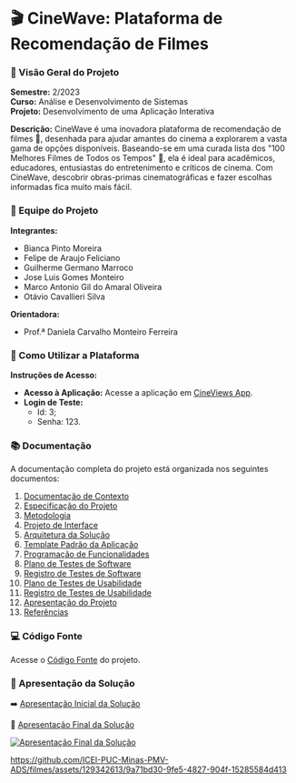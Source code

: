 # 🎬 CineWave: Plataforma de Recomendação de Filmes

### 🌟 Visão Geral do Projeto
**Semestre:** 2/2023  
**Curso:** Análise e Desenvolvimento de Sistemas  
**Projeto:** Desenvolvimento de uma Aplicação Interativa  

**Descrição:** CineWave é uma inovadora plataforma de recomendação de filmes 🎥, desenhada para ajudar amantes do cinema a explorarem a vasta gama de opções disponíveis. Baseando-se em uma curada lista dos "100 Melhores Filmes de Todos os Tempos" 🌟, ela é ideal para acadêmicos, educadores, entusiastas do entretenimento e críticos de cinema. Com CineWave, descobrir obras-primas cinematográficas e fazer escolhas informadas fica muito mais fácil.

### 👥 Equipe do Projeto
**Integrantes:**
- Bianca Pinto Moreira
- Felipe de Araujo Feliciano
- Guilherme Germano Marroco
- Jose Luis Gomes Monteiro
- Marco Antonio Gil do Amaral Oliveira
- Otávio Cavallieri Silva

**Orientadora:**
- Prof.ª Daniela Carvalho Monteiro Ferreira

### 📖 Como Utilizar a Plataforma
**Instruções de Acesso:**  

- **Acesso à Aplicação:** Acesse a aplicação em [CineViews App](https://cineviewsapp20231205203014.azurewebsites.net/Usuarios/Login).
- **Login de Teste:**
   * Id: 3;
   * Senha: 123.

### 📚 Documentação
A documentação completa do projeto está organizada nos seguintes documentos:

<ol>
<li><a href="docs/01-Documentação de Contexto.md"> Documentação de Contexto</a></li>
<li><a href="docs/02-Especificação do Projeto.md"> Especificação do Projeto</a></li>
<li><a href="docs/03-Metodologia.md"> Metodologia</a></li>
<li><a href="docs/04-Projeto de Interface.md"> Projeto de Interface</a></li>
<li><a href="docs/05-Arquitetura da Solução.md"> Arquitetura da Solução</a></li>
<li><a href="docs/06-Template Padrão da Aplicação.md"> Template Padrão da Aplicação</a></li>
<li><a href="docs/07-Programação de Funcionalidades.md"> Programação de Funcionalidades</a></li>
<li><a href="docs/08-Plano de Testes de Software.md"> Plano de Testes de Software</a></li>
<li><a href="docs/09-Registro de Testes de Software.md"> Registro de Testes de Software</a></li>
<li><a href="docs/10-Plano de Testes de Usabilidade.md"> Plano de Testes de Usabilidade</a></li>
<li><a href="docs/11-Registro de Testes de Usabilidade.md"> Registro de Testes de Usabilidade</a></li>
<li><a href="docs/12-Apresentação do Projeto.md"> Apresentação do Projeto</a></li>
<li><a href="docs/13-Referências.md"> Referências</a></li>
</ol>

### 💻 Código Fonte
Acesse o [Código Fonte](https://github.com/ICEI-PUC-Minas-PMV-ADS/filmes/tree/main/src/Cineviews/CineviewsApp) do projeto.

### 🎥 Apresentação da Solução
 ➡️ [Apresentação Inicial da Solução](presentation/README.md) 
 

📍 [Apresentação Final da Solução](https://www.loom.com/share/825884c26c0544c1aa6662d63de72697?sid=c15fe8ba-3a4f-41cd-80d8-1fcf013a8e38)

 [![Apresentação Final da Solução](src/print-versao-final.png)](src/cineview-apresentacao-final.mp4)

 https://github.com/ICEI-PUC-Minas-PMV-ADS/filmes/assets/129342613/9a71bd30-9fe5-4827-904f-15285584d413
